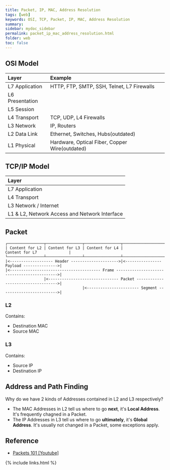 ```yaml
---
title: Packet, IP, MAC, Address Resolution
tags: [web]
keywords: OSI, TCP, Packet, IP, MAC, Address Resolution
summary:
sidebar: mydoc_sidebar
permalink: packet_ip_mac_address_resolution.html
folder: web
toc: false
---
```


## OSI Model
| Layer | Example |
|:----|:----|
| L7 Application | HTTP, FTP, SMTP, SSH, Telnet, L7 Firewalls
| L6 Presentation | 
| L5 Session |
| L4 Transport | TCP, UDP, L4 Firewalls
| L3 Network | IP, Routers
| L2 Data Link | Ethernet, Switches, Hubs(outdated)
| L1 Physical | Hardware, Optical Fiber, Copper Wire(outdated)

## TCP/IP Model
| Layer |
|:----|
| L7 Application
| L4 Transport
| L3 Network / Internet
| L1 & L2, Network Access and Network Interface



## Packet
```
┌────────────────┬────────────────┬────────────────┬──────────────────────────────────────────┐
| Content for L2 | Content for L3 | Content for L4 |              Content for L7              |
└────────────────┴────────────────┴────────────────┴──────────────────────────────────────────┘
|<------------------- Header --------------------->|<---------------- Payload --------------->|
|<---------------------------------------- Frame -------------------------------------------->|
                 |<------------------------------- Packet ----------------------------------->|
                                  |<----------------------- Segment ------------------------->|
```
### L2 
Contains:
* Destination MAC
* Source MAC

### L3
Contains:
* Source IP 
* Destination IP

## Address and Path Finding
Why do we have 2 kinds of Addresses contained in L2 and L3 respectively? 
* The MAC Addresses in L2 tell us where to go **next**, it's **Local Address**. It's frequently chagned in a Packet.
* The IP Addresses in L3 tell us where to go **ultimately**, it's **Global Address**. It's usually not changed in a Packet, some exceptions apply.

## Reference

* [Packets 101 [Youtube]](https://www.youtube.com/watch?v=4o3trxRk8Wg)

{% include links.html %}
